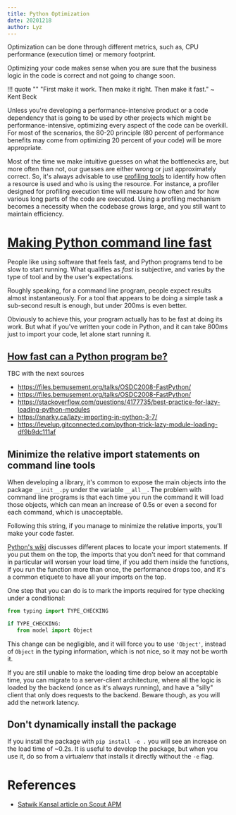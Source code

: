 ```yaml
---
title: Python Optimization
date: 20201218
author: Lyz
---
```


Optimization can be done through different metrics, such as, CPU performance
(execution time) or memory footprint.

Optimizing your code makes sense when you are sure that the business logic in
the code is correct and not going to change soon.

!!! quote ""
    "First make it work. Then make it right. Then make it fast." ~ Kent Beck

Unless you're developing a performance-intensive product or a code dependency
that is going to be used by other projects which might be performance-intensive,
optimizing every aspect of the code can be overkill. For most of the scenarios,
the 80-20 principle (80 percent of performance benefits may come from optimizing
20 percent of your code) will be more appropriate.

Most of the time we make intuitive guesses on what the bottlenecks are, but more
often than not, our guesses are either wrong or just approximately correct. So,
it's always advisable to use [profiling tools](python_profiling.md) to identify
how often a resource is used and who is using the resource. For instance,
a profiler designed for profiling execution time will measure how often and for
how various long parts of the code are executed. Using a profiling mechanism
becomes a necessity when the codebase grows large, and you still want to
maintain efficiency.

# [Making Python command line fast](https://files.bemusement.org/talks/OSDC2008-FastPython/)

People like using software that feels fast, and Python programs tend to be slow
to start running. What qualifies as *fast* is subjective, and varies by the type
of tool and by the user's expectations.

Roughly speaking, for a command line program, people expect results almost
instantaneously. For a tool that appears to be doing a simple task a sub-second
result is enough, but under 200ms is even better.

Obviously to achieve this, your program actually has to be fast at doing its
work. But what if you've written your code in Python, and it can take 800ms just
to import your code, let alone start running it.

## [How fast can a Python program be?](https://files.bemusement.org/talks/OSDC2008-FastPython/)

TBC with the next sources

* https://files.bemusement.org/talks/OSDC2008-FastPython/
* https://files.bemusement.org/talks/OSDC2008-FastPython/
* https://stackoverflow.com/questions/4177735/best-practice-for-lazy-loading-python-modules
* https://snarky.ca/lazy-importing-in-python-3-7/
* https://levelup.gitconnected.com/python-trick-lazy-module-loading-df9b9dc111af

## Minimize the relative import statements on command line tools

When developing a library, it's common to expose the main objects into the
package `__init__.py` under the variable `__all__`. The problem with command
line programs is that each time you run the command it will load those objects,
which can mean an increase of 0.5s or even a second for each command, which is
unacceptable.

Following this string, if you manage to minimize the relative imports, you'll
make your code faster.

[Python's
wiki](https://wiki.python.org/moin/PythonSpeed/PerformanceTips#Import_Statement_Overhead)
discusses different places to locate your import statements. If you put them on
the top, the imports that you don't need for that command in particular will
worsen your load time, if you add them inside the functions, if you run the
function more than once, the performance drops too, and it's a common etiquete
to have all your imports on the top.

One step that you can do is to mark the imports required for type checking under
a conditional:

```python
from typing import TYPE_CHECKING

if TYPE_CHECKING:
   from model import Object
```

This change can be negligible, and it will force you to use `'Object'`, instead
of `Object` in the typing information, which is not nice, so it may not be worth
it.

If you are still unable to make the loading time drop below an acceptable time,
you can migrate to a server-client architecture, where all the logic is loaded
by the backend (once as it's always running), and have a "silly" client that
only does requests to the backend. Beware though, as you will add the network
latency.

## Don't dynamically install the package

If you install the package with `pip install -e .` you will see an increase on
the load time of ~0.2s. It is useful to develop the package, but when you use
it, do so from a virtualenv that installs it directly without the `-e` flag.

# References

* [Satwik Kansal article on Scout APM](https://scoutapm.com/blog/identifying-bottlenecks-and-optimizing-performance-in-a-python-codebase)
